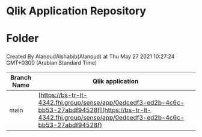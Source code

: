 # Qlik Application Repository 
# Folder
### 
Created By AlanoudAlshabib(Alanoud) at Thu May 27 2021 10:27:24 GMT+0300 (Arabian Standard Time)

Branch Name|Qlik application
---|---
main|[https://bs-tr-lt-4342.fhi.group/sense/app/0edcedf3-ed2b-4c6c-bb53-27abdf94528f](https://bs-tr-lt-4342.fhi.group/sense/app/0edcedf3-ed2b-4c6c-bb53-27abdf94528f)